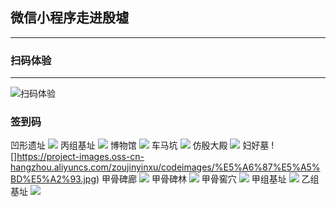 微信小程序走进殷墟
------------------

---

### 扫码体验

---

![扫码体验](https://project-images.oss-cn-hangzhou.aliyuncs.com/zoujinyinxu/%E8%B5%B0%E8%BF%9B%E6%AE%B7%E5%A2%9F_%E5%B0%8F%E7%A8%8B%E5%BA%8F%E7%A0%81.png)

### 签到码

凹形遗址 ![](https://project-images.oss-cn-hangzhou.aliyuncs.com/zoujinyinxu/codeimages/%E5%87%B9%E5%BD%A2%E9%81%97%E5%9D%80.jpg) 丙组基址 ![](https://project-images.oss-cn-hangzhou.aliyuncs.com/zoujinyinxu/codeimages/%E5%87%B9%E5%BD%A2%E9%81%97%E5%9D%80.jpg) 博物馆 ![](https://project-images.oss-cn-hangzhou.aliyuncs.com/zoujinyinxu/codeimages/%E5%8D%9A%E7%89%A9%E9%A6%86.jpg) 车马坑 ![](https://project-images.oss-cn-hangzhou.aliyuncs.com/zoujinyinxu/codeimages/%E8%BD%A6%E9%A9%AC%E5%9D%91.jpg) 仿殷大殿 ![](https://project-images.oss-cn-hangzhou.aliyuncs.com/zoujinyinxu/codeimages/%E4%BB%BF%E6%AE%B7%E5%A4%A7%E6%AE%BF.jpg) 妇好墓 ![]https://project-images.oss-cn-hangzhou.aliyuncs.com/zoujinyinxu/codeimages/%E5%A6%87%E5%A5%BD%E5%A2%93.jpg) 甲骨碑廊 ![](https://project-images.oss-cn-hangzhou.aliyuncs.com/zoujinyinxu/codeimages/%E7%94%B2%E9%AA%A8%E7%A2%91%E5%BB%8A.jpg) 甲骨碑林 ![](https://project-images.oss-cn-hangzhou.aliyuncs.com/zoujinyinxu/codeimages/%E7%94%B2%E9%AA%A8%E7%A2%91%E6%9E%97.jpg) 甲骨窖穴 ![](https://project-images.oss-cn-hangzhou.aliyuncs.com/zoujinyinxu/codeimages/%E7%94%B2%E9%AA%A8%E7%AA%96%E7%A9%B4.jpg) 甲组基址 ![](https://project-images.oss-cn-hangzhou.aliyuncs.com/zoujinyinxu/codeimages/%E7%94%B2%E7%BB%84%E5%9F%BA%E5%9D%80.jpg) 乙组基址 ![](https://project-images.oss-cn-hangzhou.aliyuncs.com/zoujinyinxu/codeimages/%E4%B9%99%E7%BB%84%E5%9F%BA%E5%9D%80.jpg)
